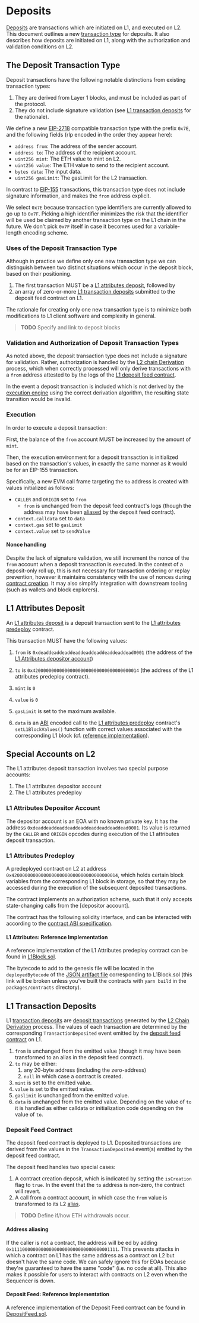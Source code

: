 # Deposits

<!-- All glossary references in this file. -->
[transaction-type]: glossary.md#transaction-type
[derivation]:  glossary.md#L2-chain-derivation
[execution-engine]: glossary.md#execution-engine
[deposits]: glossary.md#deposits
[L1 attributes deposit]: glossary.md#l1-attributes-deposit
[transaction deposits]: glossary.md#transaction-deposits

[Deposits] are transactions which are initiated on L1, and executed on L2. This document outlines a
new [transaction type][transaction-type] for deposits. It also describes how deposits are initiated
on L1, along with the authorization and validation conditions on L2.

## The Deposit Transaction Type

[deposit-transaction-type]: #the-deposit-transaction-type

Deposit transactions have the following notable distinctions from existing transaction types:

1. They are derived from Layer 1 blocks, and must be included as part of the protocol.
2. They do not include signature validation (see [L1 transaction deposits][l1-transaction-deposits]
   for the rationale).

We define a new [EIP-2718] compatible transaction type with the prefix `0x7E`, and the following
fields (rlp encoded in the order they appear here):

[EIP-2718]: https://eips.ethereum.org/EIPS/eip-2718

- `address from`: The address of the sender account.
- `address to`: The address of the recipient account.
- `uint256 mint`: The ETH value to mint on L2.
- `uint256 value`: The ETH value to send to the recipient account.
- `bytes data`: The input data.
- `uint256 gasLimit`: The gasLimit for the L2 transaction.

In contrast to [EIP-155] transactions, this transaction type does not include signature information,
and makes the `from` address explicit.

[EIP-155]:https://eips.ethereum.org/EIPS/eip-155

We select `0x7E` because transaction type identifiers are currently allowed to go up to `0x7F`.
Picking a high identifier minimizes the risk that the identifier will be used be claimed by another
transaction type on the L1 chain in the future. We don't pick `0x7F` itself in case it becomes used
for a variable-length encoding scheme.

### Uses of the Deposit Transaction Type

Although in practice we define only one new transaction type we can distinguish between two distinct
situations which occur in the deposit block, based on their positioning.

1. The first transaction MUST be a [L1 attributes deposit][l1-attributes-deposit], followed by
2. an array of zero-or-more [L1 transaction deposits][l1-transaction-deposits] submitted to the
deposit feed contract on L1.

The rationale for creating only one new transaction type is to minimize both
modifications to L1 client software and complexity in general.

> **TODO** Specify and link to deposit blocks

### Validation and Authorization of Deposit Transaction Types

[authorization]: #validation-and-authorization-of-deposit-transaction-types

As noted above, the deposit transaction type does not include a signature for validation. Rather,
authorization is handled by the [L2 chain Derivation][derivation] process, which when correctly
processed will only derive transactions with a `from` address attested to by the logs of the [L1
deposit feed contract][deposit-feed-contract].

In the event a deposit transaction is included which is not derived by the [execution
engine][execution-engine] using the correct derivation algorithm, the resulting state transition
would be invalid.

### Execution

In order to execute a deposit transaction:

First, the balance of the `from` account MUST be increased by the amount of `mint`.

Then, the execution environment for a deposit transaction is initialized based on the transaction's
values, in exactly the same manner as it would be for an EIP-155 transaction.

Specifically, a new EVM call frame targeting the `to` address is created with values initialized as
follows:

- `CALLER` and `ORIGIN` set to `from`
  - `from` is unchanged from the deposit feed contract's logs (though the address may have been
  [aliased][address-aliasing] by the deposit feed contract).
- `context.calldata` set to `data`
- `context.gas` set to `gasLimit`
- `context.value` set to `sendValue`

#### Nonce handling

Despite the lack of signature validation, we still increment the nonce of the `from` account when a
deposit transaction is executed. In the context of a deposit-only roll up, this is not necessary
for transaction ordering or replay prevention, however it maintains consistency with the use of
nonces during [contract creation][create-nonce]. It may also simplify integration with downstream
tooling (such as wallets and block explorers).

[create-nonce]: https://github.com/ethereum/execution-specs/blob/617903a8f8d7b50cf71bf1aa733c37897c8d75c1/src/ethereum/frontier/utils/address.py#L40

## L1 Attributes Deposit

[l1-attributes-deposit]: #l1-attributes-deposit

An [L1 attributes deposit] is a deposit transaction sent to the [L1 attributes predeploy][predeploy]
contract.

This transaction MUST have the following values:

1. `from` is `0xdeaddeaddeaddeaddeaddeaddeaddeaddead0001` (the address of the
[L1 Attributes depositor account][depositor-account])
2. `to` is `0x4200000000000000000000000000000000000014` (the address of the L1 attributes predeploy
   contract).
3. `mint` is `0`
4. `value` is `0`
5. `gasLimit` is set to the maximum available.
6. `data` is an [ABI] encoded call to the [L1 attributes predeploy][predeploy] contract's
   `setL1BlockValues()` function with correct values associated with the corresponding L1 block (cf.
   [reference implementation][l1-attrib-ref-implem]).

   <!-- TODO: Define how this account pays gas on these transactions. -->

## Special Accounts on L2

The L1 attributes deposit transaction involves two special purpose accounts:

1. The L1 attributes depositor account
2. The L1 attributes predeploy

### L1 Attributes Depositor Account

[depositor-account]: #l1-attributes-depositor-account

The depositor account is an EOA with no known private key. It has the address
`0xdeaddeaddeaddeaddeaddeaddeaddeaddead0001`. Its value is returned by the `CALLER` and `ORIGIN`
opcodes during execution of the L1 attributes deposit transaction.

### L1 Attributes Predeploy

[predeploy]: #l1-attributes-predeploy

A predeployed contract on L2 at address `0x4200000000000000000000000000000000000014`, which holds
certain block variables from the corresponding L1 block in storage, so that they may be accessed
during the execution of the subsequent deposited transactions.

The contract implements an authorization scheme, such that it only accepts state-changing calls from
the [depositor account].

The contract has the following solidity interface, and can be interacted with according to the
[contract ABI specification][ABI].

[ABI]: https://docs.soliditylang.org/en/v0.8.10/abi-spec.html

#### L1 Attributes: Reference Implementation

[l1-attrib-ref-implem]: #l1-attributes--reference-implementation

A reference implementation of the L1 Attributes predeploy contract can be found in [L1Block.sol].

[L1Block.sol]: ../packages/contracts/contracts/L2/L1Block.sol

The bytecode to add to the genesis file will be located in the
`deployedBytecode` of the [JSON artifact file][l1-block-artifacts] corresponding
to L1Block.sol (this link will be broken unless you've built the contracts with
`yarn build` in the `packages/contracts` directory).

[l1-block-artifacts]: /packages/contracts/artifacts/contracts/L2/L1Block.sol/L1Block.json

## L1 Transaction Deposits

[l1-transaction-deposits]: #l1-transaction-deposits

L1 [transaction deposits] are [deposit transactions][deposit-transaction-type] generated by the [L2
Chain Derivation][derivation] process. The values of each transaction are determined by the
corresponding `TransactionDeposited` event emitted by the [deposit feed
contract][deposit-feed-contract] on L1.

1. `from` is unchanged from the emitted value (though it may have been transformed to an alias in
   the deposit feed contract).
2. `to` may be either:
    1. any 20-byte address (including the zero-address)
    2. `null` in which case a contract is created.
3. `mint` is set to the emitted value.
4. `value` is set to the emitted value.
5. `gaslimit` is unchanged from the emitted value.
6. `data` is unchanged from the emitted value. Depending on the value of `to` it is handled as
   either calldata or initialization code depending on the value of `to`.

### Deposit Feed Contract

[deposit-feed-contract]: #deposit-feed-contract

The deposit feed contract is deployed to L1. Deposited transactions are derived from the values in
the `TransactionDeposited` event(s) emitted by the deposit feed contract.

The deposit feed handles two special cases:

1. A contract creation deposit, which is indicated by setting the `isCreation` flag to `true`.
   In the event that the `to` address is non-zero, the contract will revert.
2. A call from a contract account, in which case the `from` value is transformed to its L2
   [alias][address-aliasing].

> **TODO** Define if/how ETH withdrawals occur.

#### Address aliasing

[address-aliasing]: #address-aliasing

If the caller is not a contract, the address will be ed by adding
`0x1111000000000000000000000000000000001111`. This prevents attacks in which a contract on L1 has
the same address as a contract on L2 but doesn't have the same code. We can safely ignore this for
EOAs because they're guaranteed to have the same "code" (i.e. no code at all). This also makes it
possible for users to interact with contracts on L2 even when the Sequencer is down.

#### Deposit Feed: Reference Implementation

A reference implementation of the Deposit Feed contract can be found in [DepositFeed.sol].

[DepositFeed.sol]: ../packages/contracts/contracts/L1/DepositFeed.sol
